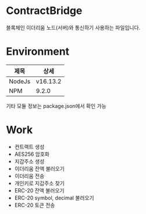 # ContractBridge

블록체인 이더리움 노드(서버)와 통신하기 사용하는 파일입니다.

# Environment
|제목|상세|
|------|---|
|NodeJs|v16.13.2|
|NPM|9.2.0|

기타 모듈 정보는 package.json에서 확인 가능

# Work
* 컨트랙트 생성
* AES256 암호화
* 지갑주소 생성
* 이더리움 잔액 불러오기
* 이더리움 전송
* 개인키로 지갑주소 찾기
* ERC-20 잔액 불러오기
* ERC-20 symbol, decimal 불러오기
* ERC-20 토큰 전송

